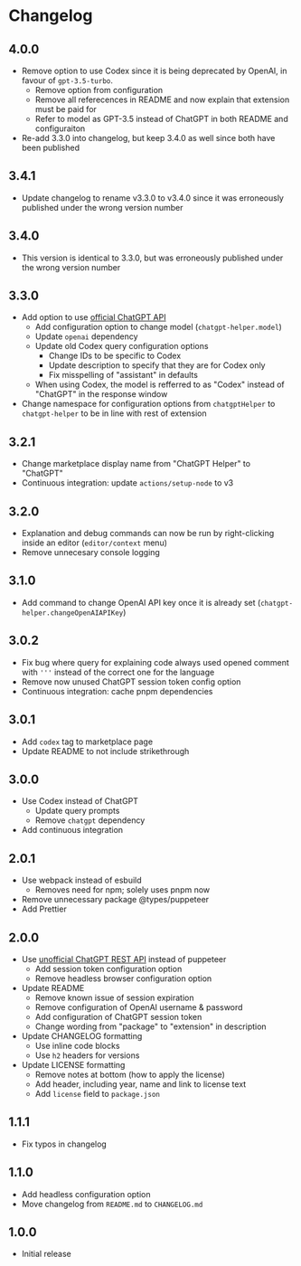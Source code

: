 # Changelog

## 4.0.0

-   Remove option to use Codex since it is being deprecated by OpenAI, in favour of `gpt-3.5-turbo`.
    -   Remove option from configuration
    -   Remove all referecences in README and now explain that extension must be paid for
    -   Refer to model as GPT-3.5 instead of ChatGPT in both README and configuraiton
-   Re-add 3.3.0 into changelog, but keep 3.4.0 as well since both have been published

## 3.4.1

-   Update changelog to rename v3.3.0 to v3.4.0 since it was erroneously published under the wrong version number

## 3.4.0

-   This version is identical to 3.3.0, but was erroneously published under the wrong version number

## 3.3.0

-   Add option to use [official ChatGPT API](https://openai.com/blog/introducing-chatgpt-and-whisper-apis)
    -   Add configuration option to change model (`chatgpt-helper.model`)
    -   Update `openai` dependency
    -   Update old Codex query configuration options
        -   Change IDs to be specific to Codex
        -   Update description to specify that they are for Codex only
        -   Fix misspelling of "assistant" in defaults
    -   When using Codex, the model is refferred to as "Codex" instead of "ChatGPT" in the response window
-   Change namespace for configuration options from `chatgptHelper` to `chatgpt-helper` to be in line with rest of extension

## 3.2.1

-   Change marketplace display name from "ChatGPT Helper" to "ChatGPT"
-   Continuous integration: update `actions/setup-node` to v3

## 3.2.0

-   Explanation and debug commands can now be run by right-clicking inside an editor (`editor/context` menu)
-   Remove unnecesary console logging

## 3.1.0

-   Add command to change OpenAI API key once it is already set (`chatgpt-helper.changeOpenAIAPIKey`)

## 3.0.2

-   Fix bug where query for explaining code always used opened comment with `'''` instead of the correct one for the language
-   Remove now unused ChatGPT session token config option
-   Continuous integration: cache pnpm dependencies

## 3.0.1

-   Add `codex` tag to marketplace page
-   Update README to not include strikethrough

## 3.0.0

-   Use Codex instead of ChatGPT
    -   Update query prompts
    -   Remove `chatgpt` dependency
-   Add continuous integration

## 2.0.1

-   Use webpack instead of esbuild
    -   Removes need for npm; solely uses pnpm now
-   Remove unnecessary package @types/puppeteer
-   Add Prettier

## 2.0.0

-   Use [unofficial ChatGPT REST API](https://github.com/transitive-bullshit/chatgpt-api) instead of puppeteer
    -   Add session token configuration option
    -   Remove headless browser configuration option
-   Update README
    -   Remove known issue of session expiration
    -   Remove configuration of OpenAI username & password
    -   Add configuration of ChatGPT session token
    -   Change wording from "package" to "extension" in description
-   Update CHANGELOG formatting
    -   Use inline code blocks
    -   Use `h2` headers for versions
-   Update LICENSE formatting
    -   Remove notes at bottom (how to apply the license)
    -   Add header, including year, name and link to license text
    -   Add `license` field to `package.json`

## 1.1.1

-   Fix typos in changelog

## 1.1.0

-   Add headless configuration option
-   Move changelog from `README.md` to `CHANGELOG.md`

## 1.0.0

-   Initial release
